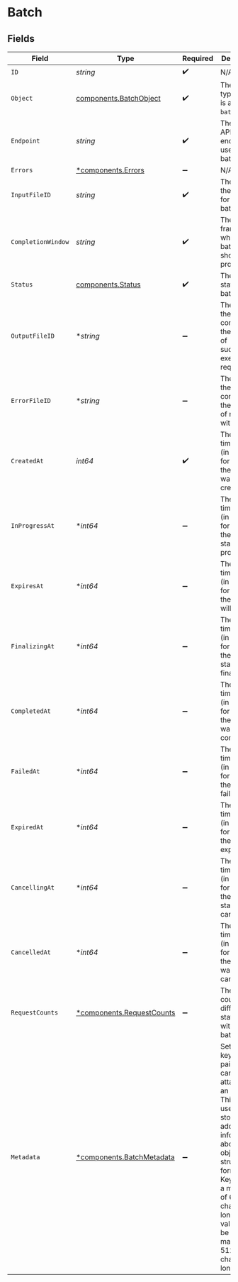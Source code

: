 # Batch


## Fields

| Field                                                                                                                                                                                                                                                        | Type                                                                                                                                                                                                                                                         | Required                                                                                                                                                                                                                                                     | Description                                                                                                                                                                                                                                                  |
| ------------------------------------------------------------------------------------------------------------------------------------------------------------------------------------------------------------------------------------------------------------ | ------------------------------------------------------------------------------------------------------------------------------------------------------------------------------------------------------------------------------------------------------------ | ------------------------------------------------------------------------------------------------------------------------------------------------------------------------------------------------------------------------------------------------------------ | ------------------------------------------------------------------------------------------------------------------------------------------------------------------------------------------------------------------------------------------------------------ |
| `ID`                                                                                                                                                                                                                                                         | *string*                                                                                                                                                                                                                                                     | :heavy_check_mark:                                                                                                                                                                                                                                           | N/A                                                                                                                                                                                                                                                          |
| `Object`                                                                                                                                                                                                                                                     | [components.BatchObject](../../models/components/batchobject.md)                                                                                                                                                                                             | :heavy_check_mark:                                                                                                                                                                                                                                           | The object type, which is always `batch`.                                                                                                                                                                                                                    |
| `Endpoint`                                                                                                                                                                                                                                                   | *string*                                                                                                                                                                                                                                                     | :heavy_check_mark:                                                                                                                                                                                                                                           | The OpenAI API endpoint used by the batch.                                                                                                                                                                                                                   |
| `Errors`                                                                                                                                                                                                                                                     | [*components.Errors](../../models/components/errors.md)                                                                                                                                                                                                      | :heavy_minus_sign:                                                                                                                                                                                                                                           | N/A                                                                                                                                                                                                                                                          |
| `InputFileID`                                                                                                                                                                                                                                                | *string*                                                                                                                                                                                                                                                     | :heavy_check_mark:                                                                                                                                                                                                                                           | The ID of the input file for the batch.                                                                                                                                                                                                                      |
| `CompletionWindow`                                                                                                                                                                                                                                           | *string*                                                                                                                                                                                                                                                     | :heavy_check_mark:                                                                                                                                                                                                                                           | The time frame within which the batch should be processed.                                                                                                                                                                                                   |
| `Status`                                                                                                                                                                                                                                                     | [components.Status](../../models/components/status.md)                                                                                                                                                                                                       | :heavy_check_mark:                                                                                                                                                                                                                                           | The current status of the batch.                                                                                                                                                                                                                             |
| `OutputFileID`                                                                                                                                                                                                                                               | **string*                                                                                                                                                                                                                                                    | :heavy_minus_sign:                                                                                                                                                                                                                                           | The ID of the file containing the outputs of successfully executed requests.                                                                                                                                                                                 |
| `ErrorFileID`                                                                                                                                                                                                                                                | **string*                                                                                                                                                                                                                                                    | :heavy_minus_sign:                                                                                                                                                                                                                                           | The ID of the file containing the outputs of requests with errors.                                                                                                                                                                                           |
| `CreatedAt`                                                                                                                                                                                                                                                  | *int64*                                                                                                                                                                                                                                                      | :heavy_check_mark:                                                                                                                                                                                                                                           | The Unix timestamp (in seconds) for when the batch was created.                                                                                                                                                                                              |
| `InProgressAt`                                                                                                                                                                                                                                               | **int64*                                                                                                                                                                                                                                                     | :heavy_minus_sign:                                                                                                                                                                                                                                           | The Unix timestamp (in seconds) for when the batch started processing.                                                                                                                                                                                       |
| `ExpiresAt`                                                                                                                                                                                                                                                  | **int64*                                                                                                                                                                                                                                                     | :heavy_minus_sign:                                                                                                                                                                                                                                           | The Unix timestamp (in seconds) for when the batch will expire.                                                                                                                                                                                              |
| `FinalizingAt`                                                                                                                                                                                                                                               | **int64*                                                                                                                                                                                                                                                     | :heavy_minus_sign:                                                                                                                                                                                                                                           | The Unix timestamp (in seconds) for when the batch started finalizing.                                                                                                                                                                                       |
| `CompletedAt`                                                                                                                                                                                                                                                | **int64*                                                                                                                                                                                                                                                     | :heavy_minus_sign:                                                                                                                                                                                                                                           | The Unix timestamp (in seconds) for when the batch was completed.                                                                                                                                                                                            |
| `FailedAt`                                                                                                                                                                                                                                                   | **int64*                                                                                                                                                                                                                                                     | :heavy_minus_sign:                                                                                                                                                                                                                                           | The Unix timestamp (in seconds) for when the batch failed.                                                                                                                                                                                                   |
| `ExpiredAt`                                                                                                                                                                                                                                                  | **int64*                                                                                                                                                                                                                                                     | :heavy_minus_sign:                                                                                                                                                                                                                                           | The Unix timestamp (in seconds) for when the batch expired.                                                                                                                                                                                                  |
| `CancellingAt`                                                                                                                                                                                                                                               | **int64*                                                                                                                                                                                                                                                     | :heavy_minus_sign:                                                                                                                                                                                                                                           | The Unix timestamp (in seconds) for when the batch started cancelling.                                                                                                                                                                                       |
| `CancelledAt`                                                                                                                                                                                                                                                | **int64*                                                                                                                                                                                                                                                     | :heavy_minus_sign:                                                                                                                                                                                                                                           | The Unix timestamp (in seconds) for when the batch was cancelled.                                                                                                                                                                                            |
| `RequestCounts`                                                                                                                                                                                                                                              | [*components.RequestCounts](../../models/components/requestcounts.md)                                                                                                                                                                                        | :heavy_minus_sign:                                                                                                                                                                                                                                           | The request counts for different statuses within the batch.                                                                                                                                                                                                  |
| `Metadata`                                                                                                                                                                                                                                                   | [*components.BatchMetadata](../../models/components/batchmetadata.md)                                                                                                                                                                                        | :heavy_minus_sign:                                                                                                                                                                                                                                           | Set of 16 key-value pairs that can be attached to an object. This can be useful for storing additional information about the object in a structured format. Keys can be a maximum of 64 characters long and values can be a maximum of 512 characters long.<br/> |